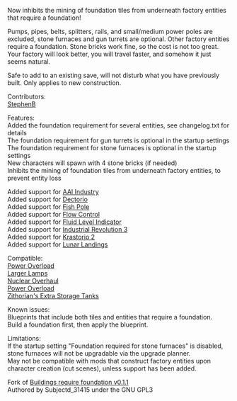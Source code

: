 Now inhibits the mining of foundation tiles from underneath factory entities that require a foundation!

Pumps, pipes, belts, splitters, rails, and small/medium power poles are excluded, stone furnaces and gun turrets are optional. Other factory entities require a foundation. Stone bricks work fine, so the cost is not too great.  
Your factory will look better, you will travel faster, and somehow it just seems natural.    

Safe to add to an existing save, will not disturb what you have previously built. Only applies to new construction.  

Contributors:  
[StephenB](https://mods.factorio.com/user/StephenB)  

Features:  
Added the foundation requirement for several entities, see changelog.txt for details  
The foundation requirement for gun turrets is optional in the startup settings  
The foundation requirement for stone furnaces is optional in the startup settings  
New characters will spawn with 4 stone bricks (if needed)  
Inhibits the mining of foundation tiles from underneath factory entities, to prevent entity loss

Added support for [AAI Industry](https://mods.factorio.com/mod/aai-industry)  
Added support for [Dectorio](https://mods.factorio.com/mod/Dectorio)  
Added support for [Fish Pole](https://mods.factorio.com/mod/fish-pole)  
Added support for [Flow Control](https://mods.factorio.com/mod/Flow%20Control)  
Added support for [Fluid Level Indicator](https://mods.factorio.com/mod/Fluid-level-indicator)  
Added support for [Industrial Revolution 3](https://mods.factorio.com/mod/IndustrialRevolution3)  
Added support for [Krastorio 2](https://mods.factorio.com/mod/Krastorio2)  
Added support for [Lunar Landings](https://mods.factorio.com/mod/LunarLandings)  

Compatible:  
[Power Overload](https://mods.factorio.com/mod/PowerOverload)  
[Larger Lamps](https://mods.factorio.com/mod/DeadlockLargerLamp)  
[Nuclear Overhaul](https://mods.factorio.com/mod/nuclear-overhaul)  
[Power Overload](https://mods.factorio.com/mod/PowerOverload)  
[Zithorian's Extra Storage Tanks](https://mods.factorio.com/mod/zithorian-extra-storage-tanks)  

Known issues:  
Blueprints that include both tiles and entities that require a foundation.  
Build a foundation first, then apply the blueprint.  

Limitations:  
If the startup setting "Foundation required for stone furnaces" is disabled, stone furnaces will not be upgradable via the upgrade planner.  
May not be compatible with mods that construct factory entities upon character creation (cut scenes), unless support has been added.  

Fork of [Buildings require foundation v0.1.1](https://mods.factorio.com/mod/buildings-require-foundation)  
Authored by Subjectd_31415 under the GNU GPL3  
